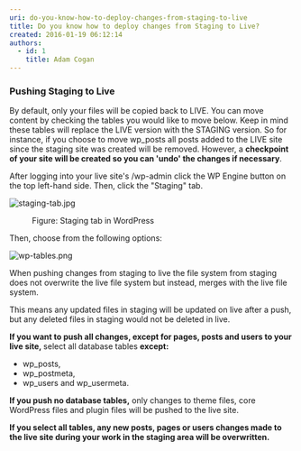 ```yaml
---
uri: do-you-know-how-to-deploy-changes-from-staging-to-live
title: Do you know how to deploy changes from Staging to Live?
created: 2016-01-19 06:12:14
authors:
  - id: 1
    title: Adam Cogan
---
```





<span class='intro'> <h3 class="ssw15-rteElement-H3">Pushing Staging to Live<br></h3><p>By default, only your files will be copied back to LIVE. You can move content by checking the tables you would like to move below. Keep in mind these tables will replace the LIVE version with the STAGING version. So for instance, if you choose to move wp_posts all posts added to the LIVE site since the staging site was created will be removed. However, a <strong>checkpoint of your site will be created so you can 'undo' the changes if necessary</strong>. <br></p><p>After logging into your live site's /wp-admin click the WP Engine button on the top left-hand side. Then, click the &quot;Staging&quot; tab.<br></p><dl class="image"><dt> <img src="/PublishingImages/staging-tab.jpg" alt="staging-tab.jpg" /> <br>
   </dt><dd> Figure&#58; Staging tab in WordPress</dd></dl><p>Then, choose from the following options&#58;</p><dl class="image"><dt><img src="/PublishingImages/wp-tables.png" alt="wp-tables.png" /> </dt> </dl><p>
   <span>When pushing changes from staging to live the file system from staging does not overwrite the live file system but instead, merges with the live file system.&#160;</span></p><p>This means any updated files in staging will be updated on live after a push, but any deleted files in staging would not be deleted in live.</p><p>
   <strong>If you want to push all changes, except for pages, posts and users to your live site,&#160;</strong>select all database tables&#160;<strong>except&#58;</strong></p><ul><li>wp_posts,<br></li><li>wp_postmeta,<br></li><li>wp_users and wp_usermeta.<br></li></ul><p><strong>​If you push no database tables,</strong>&#160;only changes to theme files, core WordPress files and plugin files will be pushed to the live site.</p><p><strong>If you select all tables, any new posts, pages or users changes made to the live site during your work in the staging area will be overwritten.</strong></p> </span>




